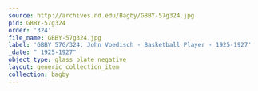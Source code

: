 ```yaml
---
source: http://archives.nd.edu/Bagby/GBBY-57g324.jpg
pid: GBBY-57g324
order: '324'
file_name: GBBY-57g324.jpg
label: 'GBBY 57G/324: John Voedisch - Basketball Player - 1925-1927'
_date: " 1925-1927"
object_type: glass plate negative
layout: generic_collection_item
collection: bagby
---
```


